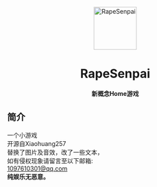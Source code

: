 <p align="center">
  <a href="https://xihua0522.github.io/RapeSenpai/"><img src="https://github.com/Xiaohuang257/RapeSenpai/blob/main/static/image/ClickBefore.png?raw=true" width="100" height="100" alt="RapeSenpai"></a>
</p>
<div align="center">

# RapeSenpai
**新概念Home游戏**
</div>

## 简介
一个小游戏<br>
开源自Xiaohuang257<br>
替换了图片及音效，改了一些文本，<br>
如有侵权现象请留言至以下邮箱:<br>
1097610301@qq.com<br>
<b>纯娱乐无恶意。</b>
